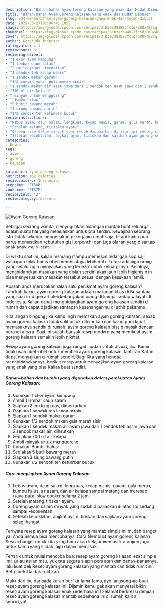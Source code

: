 ```yaml
---
description: "Bahan-bahan Ayam Goreng Kalasan yang enak dan Mudah Dibuat"
title: "Bahan-bahan Ayam Goreng Kalasan yang enak dan Mudah Dibuat"
slug: 534-bahan-bahan-ayam-goreng-kalasan-yang-enak-dan-mudah-dibuat
date: 2021-03-27T16:06:41.103Z
image: https://img-global.cpcdn.com/recipes/3183e3394827fc5d/680x482cq70/ayam-goreng-kalasan-foto-resep-utama.jpg
thumbnail: https://img-global.cpcdn.com/recipes/3183e3394827fc5d/680x482cq70/ayam-goreng-kalasan-foto-resep-utama.jpg
cover: https://img-global.cpcdn.com/recipes/3183e3394827fc5d/680x482cq70/ayam-goreng-kalasan-foto-resep-utama.jpg
author: Gertrude Anderson
ratingvalue: 4.1
reviewcount: 3
recipeingredient:
- "1 ekor ayam kampung"
- "1 lembar daun salam"
- "2 cm lengkuas dimemarkan"
- "1 sendok teh kecap manis"
- "1 sendok makan garam"
- "1/2 sendok makan gula merah sisir"
- "1 sendok makan air asam jawa dari 1 sendok teh asam jawa dan 2 sendok makan air dilarutkan"
- "700 ml air kelapa"
- " minyak untuk menggoreng"
- " Bumbu halus"
- "5 butir bawang merah"
- "3 siung bawang putih"
- "1/2 sendok teh ketumbar bubuk"
recipeinstructions:
- "Rebus ayam, daun salam, lengkuas, kecap manis, garam, gula merah, bumbu halus, air asam, dan air kelapa sampai matang dan meresap (saya pakai slow cooker selama 2 jam)"
- "Setelah matang, tiriskan ayam."
- "Goreng ayam dalam minyak yang sudah dipanaskan di atas api sedang sampai kecokelatan."
- "Setelah kecoklatan, angkat ayam, tiriskan dan sajikan ayam goreng selagi hangat"
categories:
- Resep
tags:
- ayam
- goreng
- kalasan

katakunci: ayam goreng kalasan 
nutrition: 162 calories
recipecuisine: Indonesian
preptime: "PT38M"
cooktime: "PT57M"
recipeyield: "2"
recipecategory: Dessert

---
```



![Ayam Goreng Kalasan](https://img-global.cpcdn.com/recipes/3183e3394827fc5d/680x482cq70/ayam-goreng-kalasan-foto-resep-utama.jpg)

Sebagai seorang wanita, menyuguhkan hidangan mantab buat keluarga adalah suatu hal yang memuaskan untuk kita sendiri. Kewajiban seorang istri Tidak sekedar mengerjakan pekerjaan rumah saja, tetapi kamu pun harus memastikan kebutuhan gizi terpenuhi dan juga olahan yang disantap anak-anak wajib lezat.

Di waktu  saat ini, kalian memang mampu memesan hidangan siap saji walaupun tidak harus ribet membuatnya lebih dulu. Tetapi ada juga orang yang selalu ingin menyajikan yang terlezat untuk keluarganya. Pasalnya, menghidangkan masakan yang diolah sendiri akan jauh lebih higienis dan bisa menyesuaikan masakan tersebut sesuai dengan kesukaan famili. 



Apakah anda merupakan salah satu penikmat ayam goreng kalasan?. Tahukah kamu, ayam goreng kalasan adalah makanan khas di Nusantara yang saat ini digemari oleh kebanyakan orang di hampir setiap wilayah di Indonesia. Kalian dapat menghidangkan ayam goreng kalasan sendiri di rumah dan dapat dijadikan santapan kesenanganmu di akhir pekanmu.

Kita jangan bingung jika kamu ingin memakan ayam goreng kalasan, sebab ayam goreng kalasan tidak sulit untuk ditemukan dan kamu pun dapat memasaknya sendiri di rumah. ayam goreng kalasan bisa dimasak dengan beraneka cara. Saat ini sudah banyak resep modern yang membuat ayam goreng kalasan semakin lebih nikmat.

Resep ayam goreng kalasan juga sangat mudah untuk dibuat, lho. Kamu tidak usah ribet-ribet untuk membeli ayam goreng kalasan, lantaran Kalian dapat menyajikan di rumah sendiri. Bagi Kita yang hendak menghidangkannya, berikut resep untuk menyajikan ayam goreng kalasan yang enak yang bisa Kalian buat sendiri.

<!--inarticleads1-->

##### Bahan-bahan dan bumbu yang digunakan dalam pembuatan Ayam Goreng Kalasan:

1. Gunakan 1 ekor ayam kampung
1. Ambil 1 lembar daun salam
1. Siapkan 2 cm lengkuas, dimemarkan
1. Siapkan 1 sendok teh kecap manis
1. Siapkan 1 sendok makan garam
1. Gunakan 1/2 sendok makan gula merah sisir
1. Siapkan 1 sendok makan air asam jawa dari 1 sendok teh asam jawa dan 2 sendok makan air, dilarutkan
1. Sediakan 700 ml air kelapa
1. Ambil  minyak untuk menggoreng
1. Gunakan  Bumbu halus:
1. Sediakan 5 butir bawang merah
1. Siapkan 3 siung bawang putih
1. Gunakan 1/2 sendok teh ketumbar bubuk




<!--inarticleads2-->

##### Cara menyiapkan Ayam Goreng Kalasan:

1. Rebus ayam, daun salam, lengkuas, kecap manis, garam, gula merah, bumbu halus, air asam, dan air kelapa sampai matang dan meresap (saya pakai slow cooker selama 2 jam)
1. Setelah matang, tiriskan ayam.
1. Goreng ayam dalam minyak yang sudah dipanaskan di atas api sedang sampai kecokelatan.
1. Setelah kecoklatan, angkat ayam, tiriskan dan sajikan ayam goreng selagi hangat




Ternyata resep ayam goreng kalasan yang mantab simple ini mudah banget ya! Anda Semua bisa mencobanya. Cara Membuat ayam goreng kalasan Sesuai banget untuk kita yang baru akan belajar memasak ataupun juga untuk kamu yang sudah jago dalam memasak.

Tertarik untuk mulai mencoba buat resep ayam goreng kalasan lezat simple ini? Kalau kalian mau, yuk kita segera siapin peralatan dan bahan-bahannya, lalu buat deh Resep ayam goreng kalasan yang mantab dan tidak rumit ini. Betul-betul taidak sulit kan. 

Maka dari itu, daripada kalian berfikir lama-lama, ayo langsung aja buat resep ayam goreng kalasan ini. Dijamin kamu gak akan menyesal bikin resep ayam goreng kalasan enak sederhana ini! Selamat berkreasi dengan resep ayam goreng kalasan mantab sederhana ini di rumah kalian sendiri,ya!.

